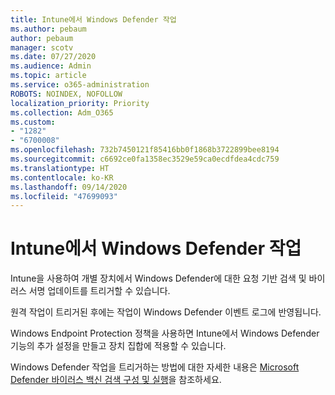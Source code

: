 ```yaml
---
title: Intune에서 Windows Defender 작업
ms.author: pebaum
author: pebaum
manager: scotv
ms.date: 07/27/2020
ms.audience: Admin
ms.topic: article
ms.service: o365-administration
ROBOTS: NOINDEX, NOFOLLOW
localization_priority: Priority
ms.collection: Adm_O365
ms.custom:
- "1282"
- "6700008"
ms.openlocfilehash: 732b7450121f85416bb0f1868b3722899bee8194
ms.sourcegitcommit: c6692ce0fa1358ec3529e59ca0ecdfdea4cdc759
ms.translationtype: HT
ms.contentlocale: ko-KR
ms.lasthandoff: 09/14/2020
ms.locfileid: "47699093"
---
```

# <a name="windows-defender-actions-in-intune"></a>Intune에서 Windows Defender 작업

Intune을 사용하여 개별 장치에서 Windows Defender에 대한 요청 기반 검색 및 바이러스 서명 업데이트를 트리거할 수 있습니다.

원격 작업이 트리거된 후에는 작업이 Windows Defender 이벤트 로그에 반영됩니다.

Windows Endpoint Protection 정책을 사용하면 Intune에서 Windows Defender 기능의 추가 설정을 만들고 장치 집합에 적용할 수 있습니다.

Windows Defender 작업을 트리거하는 방법에 대한 자세한 내용은 [Microsoft Defender 바이러스 백신 검색 구성 및 실행](https://docs.microsoft.com/windows/security/threat-protection/windows-defender-antivirus/run-scan-windows-defender-antivirus)을 참조하세요.